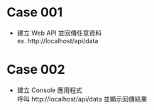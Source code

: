 # Case 001
- 建立 Web API 並回傳任意資料  
ex. http://localhost/api/data

# Case 002
- 建立 Console 應用程式  
呼叫 http://localhost/api/data 並顯示回傳結果
